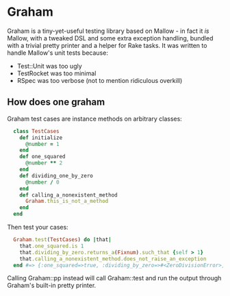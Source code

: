 # Graham #

Graham is a tiny-yet-useful testing library based on Mallow - in fact it _is_ Mallow, with a tweaked DSL and some extra exception handling, bundled with a trivial pretty printer and a helper for Rake tasks. It was written to handle Mallow's unit tests because:
* Test::Unit was too ugly
* TestRocket was too minimal
* RSpec was too verbose (not to mention ridiculous overkill)

## How does one graham ##

Graham test cases are instance methods on arbitrary classes:
```ruby
  class TestCases
    def initialize
      @number = 1
    end
    def one_squared
      @number ** 2
    end
    def dividing_one_by_zero
      @number / 0
    end
    def calling_a_nonexistent_method
      Graham.this_is_not_a_method
    end
  end
```
Then test your cases:
```ruby
  Graham.test(TestCases) do |that|
    that.one_squared.is 1
    that.dividing_by_zero.returns_a(Fixnum).such_that {self > 1}
    that.calling_a_nonexistent_method.does_not_raise_an_exception
  end #=> {:one_squared=>true, :dividing_by_zero=>#<ZeroDivisionError>, :calling_a_nonexistent_method=>false}
```
Calling Graham::pp instead will call Graham::test and run the output through Graham's built-in pretty printer.

